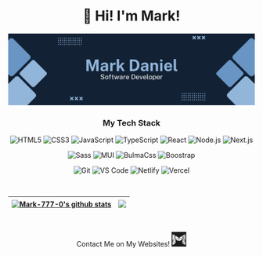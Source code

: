 <h1 align="center"> 👋 Hi! I'm Mark!</h1>

![MarkDaniel](https://github.com/Mark-777-0/Mark-777-0/blob/main/assets/MarkDaniel.png)

<div align='center'>
 
<!-- <img  height='150px' src='MarkDaniel-min.gif'/> 
<br>
 <br/> -->





 
### My Tech Stack
<p> 
  
<!--   <a href="https://en.wikipedia.org/wiki/JavaScript" title="JavaScript"><img src="javascript.png" /></a>
  <a href="https://www.typescriptlang.org/" title="TypeScript"><img src="typescript.png" /></a>
  <img src="https://cdn.jsdelivr.net/gh/devicons/devicon@latest/icons/react/react-original.svg" width="35px">
  <img src="https://cdn.jsdelivr.net/gh/devicons/devicon@latest/icons/html5/html5-plain.svg" width="35px">
  <img src="https://cdn.jsdelivr.net/gh/devicons/devicon@latest/icons/css3/css3-plain.svg" width="35px">
  <img src="https://cdn.jsdelivr.net/gh/devicons/devicon@latest/icons/nodejs/nodejs-plain.svg" width="35px">
  <img src="https://cdn.jsdelivr.net/gh/devicons/devicon@latest/icons/git/git-original.svg" width="35px">
   -->
![HTML5](https://img.shields.io/badge/-HTML5-%23E44D27?style=flat-square&logo=html5&logoColor=ffffff)
![CSS3](https://img.shields.io/badge/-CSS3-%231572B6?style=flat-square&logo=css3)
![JavaScript](https://img.shields.io/badge/-JavaScript-F7DF1E?style=flat-square&logo=javascript&logoColor=000000&labelColor=%F7DF1E&color=%23FFCE5A)
![TypeScript](https://img.shields.io/badge/-TypeScript-007ACC?style=flat-square&logo=typescript&logoColor=white)
![React](https://img.shields.io/badge/-React-%23282C34?style=flat-square&logo=react)
![Node.js](https://img.shields.io/badge/-Node.js-339933?style=flat-square&logo=nodedotjs&logoColor=fff)
![Next.js](https://img.shields.io/badge/-Next.js-000?style=flat-square&logo=nextdotjs)

![Sass](https://img.shields.io/badge/-Sass-%23CC6699?style=flat-square&logo=sass&logoColor=ffffff)
![MUI](https://img.shields.io/badge/-MaterialUI-007FFF?style=flat-square&logo=mui&logoColor=fff)
![BulmaCss](https://img.shields.io/badge/-Bulma-F0F8FF?style=flat-square&logo=bulma)
![Boostrap](https://img.shields.io/badge/-Bootstrap-7952B3?style=flat-square&logo=bootstrap&logoColor=fff)


![Git](https://img.shields.io/badge/-Git-%23F05032?style=flat-square&logo=git&logoColor=%23ffffff)
![VS Code](https://img.shields.io/badge/-VSCode-%23007ACC?style=flat-square&logo=visual-studio-code)
![Netlify](https://img.shields.io/badge/-Netlify-%2300C7B7?style=flat-square&logo=netlify&logoColor=ffffff)
![Vercel](https://img.shields.io/badge/-Vercel-FFFFFB?style=flat-square&logo=vercel&logoColor=000000)

<!--  ### Extra
![AWS](https://img.shields.io/badge/AWS-%23FF9900.svg?style=flat-square&logo=amazon-aws&logoColor=white)
 ![Python](https://img.shields.io/badge/-python-3776AB?style=flat-square&logo=python&logoColor=fff)
 ![C++](https://img.shields.io/badge/-C++-00599C?style=flat-square&logo=c++&logoColor=fff)
 ![Java](https://img.shields.io/badge/-python-43B02A?style=flat-square&logo=python&logoColor=fff)
 
 ![Selenium](https://img.shields.io/badge/-Selenium-43B02A?style=flat-square&logo=selenium&logoColor=fff)
  -->
 </p>



</div>

<tr>



<div align="center">
 
 <br/>
 

| <a href="https://github.com/Mark-777-0"><img align="center" src="https://github-readme-stats.vercel.app/api?username=Mark-777-0&show_icons=true&theme=prussian&hide_border=true" alt="Mark-777-0's github stats" /></a> | <a href="https://github.com/Mark-777-0"><img align="center" src="https://github-readme-stats.vercel.app/api/top-langs/?username=Mark-777-0&layout=compact&theme=prussian&hide_border=true" /></a> | 
| ------------- | ------------- |

<br />
  
 Contact Me on My Websites! <a href='https://mark-h-daniel.com' target='_blank' > <img height='30' src='assets/logoBright.svg'/> </a> 
